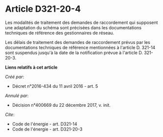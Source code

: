 # Article D321-20-4

Les modalités de traitement des demandes de raccordement qui supposent une adaptation du schéma sont précisées dans les
documentations techniques de référence des gestionnaires de réseau. 

Les délais de traitement des demandes de raccordement prévus par les documentations techniques de référence mentionnées à
l'article D. 321-14 sont suspendus jusqu'à la date de la notification prévue à l'article D. 321-20-3.

**Liens relatifs à cet article**

_Créé par_:

  - Décret n°2016-434 du 11 avril 2016 - art. 5

_Annulé par_:

  - Décision n°400669 du 22 décembre 2017, v. init.

_Cite_:

  - Code de l'énergie - art. D321-14
  - Code de l'énergie - art. D321-20-3
